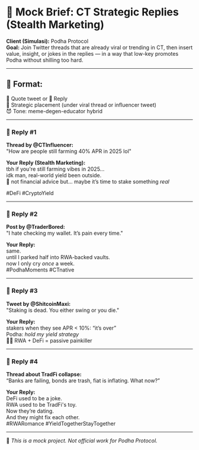 # 🧵 Mock Brief: CT Strategic Replies (Stealth Marketing)

**Client (Simulasi):** Podha Protocol  
**Goal:** Join Twitter threads that are already viral or trending in CT, then insert value, insight, or jokes in the replies — in a way that low-key promotes Podha without shilling too hard.

---

## 🎯 Format:  
🔁 Quote tweet or 💬 Reply  
🎯 Strategic placement (under viral thread or influencer tweet)  
😈 Tone: meme-degen-educator hybrid

---

### 💬 Reply #1  
**Thread by @CTInfluencer:**  
"How are people still farming 40% APR in 2025 lol"

**Your Reply (Stealth Marketing):**  
tbh if you're still farming vibes in 2025...  
idk man, real-world yield been outside.  
🧢 not financial advice but… maybe it’s time to stake something *real*

#DeFi #CryptoYield

---

### 💬 Reply #2  
**Post by @TraderBored:**  
"I hate checking my wallet. It’s pain every time."

**Your Reply:**  
same.  
until I parked half into RWA-backed vaults.  
now I only cry *once* a week.  
#PodhaMoments #CTnative

---

### 💬 Reply #3  
**Tweet by @ShitcoinMaxi:**  
"Staking is dead. You either swing or you die."

**Your Reply:**  
stakers when they see APR < 10%: “it’s over”  
Podha: *hold my yield strategy*  
🏄‍♂️ RWA + DeFi = passive painkiller

---

### 💬 Reply #4  
**Thread about TradFi collapse:**  
“Banks are failing, bonds are trash, fiat is inflating. What now?”

**Your Reply:**  
DeFi used to be a joke.  
RWA used to be TradFi's toy.  
Now they’re dating.  
And they might fix each other.  
#RWARomance #YieldTogetherStayTogether

---

📌 *This is a mock project. Not official work for Podha Protocol.*

